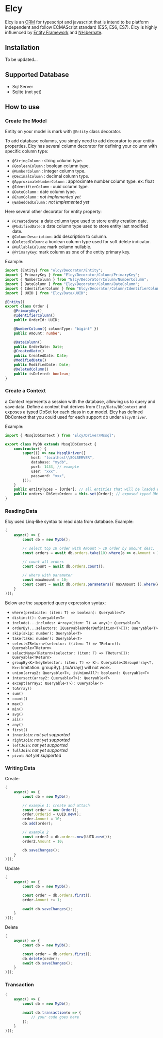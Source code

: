 # Elcy
Elcy is an [ORM](https://en.wikipedia.org/wiki/Object-relational_mapping) 
for typescript and javascript that is intend to be platform independent and follow ECMAScript standard (ES5, ES6, ES7). Elcy is highly influenced by [Entity Framework](https://www.asp.net/entity-framework) and [NHibernate](http://nhibernate.info/).

## Installation
To be updated...

## Supported Database
- Sql Server
- Sqlite (not yet)

## How to use

### Create the Model

Entity on your model is mark with `@Entity` class decorator. 

To add database columns, you simply need to add decorator to your entity properties. Elcy has several column decorator for defining your column with specific column type:
- `@StringColumn` : string column type.
- `@BooleanColumn` : boolean column type.
- `@NumberColumn` : integer column type.
- `@DecimalColumn` : decimal column type.
- `@ApproximateNumberColumn` : approximate number column type. ex: float
- `@IdentifierColumn` : uuid column type.
- `@DateColumn` : date column type.
- `@EnumColumn` : *not implemented yet*
- `@EmbeddedColumn` : *not implemented yet*

Here several other decorator for entity property:
- `@CreatedDate`: a date column type used to store entity creation date.
- `@ModifiedDate`: a date column type used to store entity last modified date.
- `@ColumnDescription`: add description to column.
- `@DeletedColumn`: a boolean column type used for soft delete indicator.
- `@NullableColumn`: mark column nullable.
- `@PrimaryKey`: mark column as one of the entity primary key.

Example:
```typescript
import {Entity} from "elcy/Decorator/Entity";
import { PrimaryKey } from "Elcy/Decorator/Column/PrimaryKey";
import { NumberColumn } from "Elcy/Decorator/Column/NumberColumn";
import { DateColumn } from "Elcy/Decorator/Column/DateColumn";
import { IdentifierColumn } from "Elcy/Decorator/Column/IdentifierColumn";
import { UUID } from "Elcy/Data/UUID";

@Entity()
export class Order {
    @PrimaryKey()
    @IdentifierColumn()
    public OrderId: UUID;

    @NumberColumn({ columnType: "bigint" })
    public Amount: number;

    @DateColumn()
    public OrderDate: Date;
    @CreatedDate()
    public CreatedDate: Date;
    @ModifiedDate()
    public ModifiedDate: Date;
    @DeletedColumn()
    public isDeleted: boolean;
}
```

### Create a Context

a Context represents a session with the database, allowing us to query and save data. Define a context that derives from `Elcy/Data/DbContext` and exposes a typed DbSet<TEntity> for each class in our model. Elcy has defined DbContext that you could used for each support db under `Elcy/Driver`.

Example:
```typescript
import { MssqlDbContext } from "Elcy/Driver/Mssql";

export class MyDb extends MssqlDbContext {
    constructor() {
        super(() => new MssqlDriver({
            host: "localhost\\SQLSERVER",
            database: "mydb",
            port: 1433, // example
            user: "xxx",
            password: "xxx",
        }));
    }
    public entityTypes = [Order]; // all entities that will be loaded using this context.
    public orders: DbSet<Order> = this.set(Order); // exposed typed DbSet for Order model.
}
```

### Reading Data

Elcy used Linq-like syntax to read data from database. Example:

```typescript
(
    async() => {
        const db = new MyDb();

        // select top 10 order with Amount > 10 order by amount desc.
        const orders = await db.orders.take(10).where(o => o.Amount > 10).orderBy([o => o.Amount, "DESC"]).toArray();

        // count all orders
        const count = await db.orders.count();
        
        // where with parameter
        const maxAmount = 10;
        const count = await db.orders.parameters({ maxAmount }).where(o => o.Amount < maxAmount).count();
    }
)();
```

Below are the supported query expression syntax:
- `where(predicate: (item: T) => boolean): Queryable<T>`
- `distinct(): Queryable<T>`
- `include(...includes: Array<(item: T) => any>): Queryable<T>`
- `orderBy(...selectors: IQueryableOrderDefinition<T>[]): Queryable<T>`
- `skip(skip: number): Queryable<T>`
- `take(take: number): Queryable<T>`
- `select<TReturn>(selector: ((item: T) => TReturn)): Queryable<TReturn>`
- `selectMany<TReturn>(selector: (item: T) => TReturn[]): Queryable<TReturn>`
- `groupBy<K>(keySelector: (item: T) => K): Queryable<IGroupArray<T, K>>`: limitation. groupBy(..).toArray() will not work.
- `union(array2: Queryable<T>, isUnionAll?: boolean): Queryable<T>`
- `intersect(array2: Queryable<T>): Queryable<T>`
- `except(array2: Queryable<T>): Queryable<T>`
- `toArray()`
- `sum()`
- `count()`
- `max()`
- `min()`
- `avg()`
- `all()`
- `any()`
- `first()`
- `innerJoin`: *not yet supported*
- `rightJoin`: *not yet supported*
- `leftJoin`: *not yet supported*
- `fullJoin`: *not yet supported*
- `pivot`: *not yet supported*

### Writing Data

Create:
```typescript
(
    async() => {
        const db = new MyDb();

        // example 1: create and attach
        const order = new Order();
        order.OrderId = UUID.new();
        order.Amount = 10;
        db.add(order);

        // example 2
        const order2 = db.orders.new(UUID.new());
        order2.Amount = 10;

        db.saveChanges();
    }
)();
```

Update
```typescript
(
    async() => {
        const db = new MyDb();

        const order = db.orders.first();
        order.Amount += 1;
        
        await db.saveChanges();
    }
)();
```

Delete
```typescript
(
    async() => {
        const db = new MyDb();

        const order = db.orders.first();
        db.delete(order);
        await db.saveChanges();
    }
)();
```

### Transaction

```typescript
(
    async() => {
        const db = new MyDb();

        await db.transaction(o => {
            // your code goes here
        });
    }
)();
```
